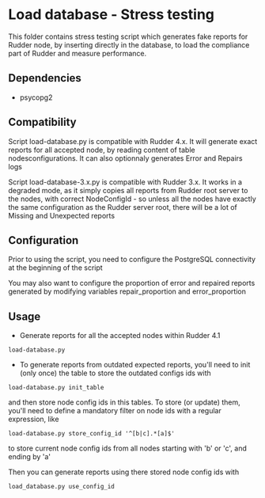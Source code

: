 # Load database - Stress testing

This folder contains stress testing script which generates fake reports for Rudder node, by inserting directly in the database, to load the compliance part of Rudder and measure performance.

## Dependencies
* psycopg2

## Compatibility

Script load-database.py is compatible with Rudder 4.x. It will generate exact reports for all accepted node, by reading content of table nodesconfigurations. It can also optionnaly generates Error and Repairs logs

Script load-database-3.x.py is compatible with Rudder 3.x. It works in a degraded mode, as it simply copies all reports from Rudder root server to the nodes, with correct NodeConfigId - so unless all the nodes have exactly the same configuration as the Rudder server root, there will be a lot of Missing and Unexpected reports

## Configuration

Prior to using the script, you need to configure the PostgreSQL connectivity at the beginning of the script

You may also want to configure the proportion of error and repaired reports generated by modifying variables repair_proportion and error_proportion


## Usage
* Generate reports for all the accepted nodes within Rudder 4.1
```
load-database.py
```

* To generate reports from outdated expected reports, you'll need to init (only once) the table to store the outdated configs ids with
```
load-database.py init_table
```
and then store node config ids in this tables. To store (or update) them, you'll need to define a mandatory filter on node ids with a regular expression, like
```
load-database.py store_config_id '^[b|c].*[a]$'
```
to store current node config ids from all nodes starting with 'b' or 'c', and ending by 'a'

Then you can generate reports using there stored node config ids with
```
load_database.py use_config_id
```


